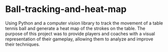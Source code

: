 # Ball-tracking-and-heat-map
Using Python and a computer vision library to track the movement of a table tennis ball and generate a heat map of the strokes on the table. The purpose of this project was to provide players and coaches with a visual representation of their gameplay, allowing them to analyze and improve their techniques.  
